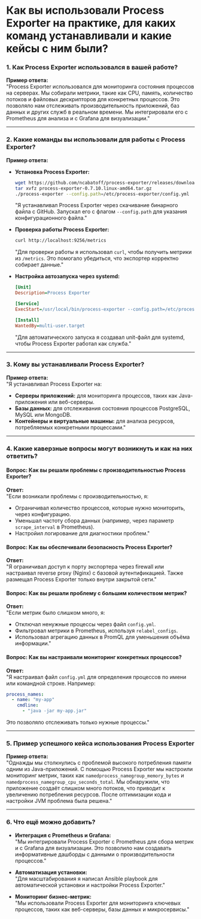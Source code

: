 # Как вы использовали Process Exporter на практике, для каких команд устанавливали и какие кейсы с ним были?

### **1. Как Process Exporter использовался в вашей работе?**
**Пример ответа:**  
"Process Exporter использовался для мониторинга состояния процессов на серверах. Мы собирали метрики, такие как CPU, память, количество потоков и файловых дескрипторов для конкретных процессов. Это позволяло нам отслеживать производительность приложений, баз данных и других служб в реальном времени. Мы интегрировали его с Prometheus для анализа и с Grafana для визуализации."

---

### **2. Какие команды вы использовали для работы с Process Exporter?**
**Пример ответа:**

- **Установка Process Exporter:**
  ```bash
  wget https://github.com/ncabatoff/process-exporter/releases/download/v0.7.10/process-exporter-0.7.10.linux-amd64.tar.gz
  tar xvfz process-exporter-0.7.10.linux-amd64.tar.gz
  ./process-exporter --config.path=/etc/process-exporter/config.yml
  ```
  "Я устанавливал Process Exporter через скачивание бинарного файла с GitHub. Запускал его с флагом `--config.path` для указания конфигурационного файла."

- **Проверка работы Process Exporter:**
  ```bash
  curl http://localhost:9256/metrics
  ```
  "Для проверки работы я использовал `curl`, чтобы получить метрики из `/metrics`. Это помогало убедиться, что экспортер корректно собирает данные."

- **Настройка автозапуска через systemd:**
  ```ini
  [Unit]
  Description=Process Exporter

  [Service]
  ExecStart=/usr/local/bin/process-exporter --config.path=/etc/process-exporter/config.yml

  [Install]
  WantedBy=multi-user.target
  ```
  "Для автоматического запуска я создавал unit-файл для systemd, чтобы Process Exporter работал как служба."

---

### **3. Кому вы устанавливали Process Exporter?**
**Пример ответа:**  
"Я устанавливал Process Exporter на:
- **Серверы приложений:** для мониторинга процессов, таких как Java-приложения или веб-серверы.
- **Базы данных:** для отслеживания состояния процессов PostgreSQL, MySQL или MongoDB.
- **Контейнеры и виртуальные машины:** для анализа ресурсов, потребляемых конкретными процессами."

---

### **4. Какие каверзные вопросы могут возникнуть и как на них ответить?**

#### **Вопрос: Как вы решали проблемы с производительностью Process Exporter?**
**Ответ:**  
"Если возникали проблемы с производительностью, я:
- Ограничивал количество процессов, которые нужно мониторить, через конфигурацию.
- Уменьшал частоту сбора данных (например, через параметр `scrape_interval` в Prometheus).
- Настройил логирование для диагностики проблем."

#### **Вопрос: Как вы обеспечивали безопасность Process Exporter?**
**Ответ:**  
"Я ограничивал доступ к порту экспортера через firewall или настраивал reverse proxy (Nginx) с базовой аутентификацией. Также размещал Process Exporter только внутри закрытой сети."

#### **Вопрос: Как вы решали проблему с большим количеством метрик?**
**Ответ:**  
"Если метрик было слишком много, я:
- Отключал ненужные процессы через файл `config.yml`.
- Фильтровал метрики в Prometheus, используя `relabel_configs`.
- Использовал агрегацию данных в PromQL для уменьшения объёма информации."

#### **Вопрос: Как вы настраивали мониторинг конкретных процессов?**
**Ответ:**  
"Я настраивал файл `config.yml` для определения процессов по имени или командной строке. Например:  
```yaml
process_names:
  - name: "my-app"
    cmdline:
      - "java -jar my-app.jar"
```
Это позволяло отслеживать только нужные процессы."

---

### **5. Пример успешного кейса использования Process Exporter**
**Пример ответа:**  
"Однажды мы столкнулись с проблемой высокого потребления памяти одним из Java-приложений. С помощью Process Exporter мы настроили мониторинг метрик, таких как `namedprocess_namegroup_memory_bytes` и `namedprocess_namegroup_cpu_seconds_total`. Мы обнаружили, что приложение создаёт слишком много потоков, что приводит к увеличению потребления ресурсов. После оптимизации кода и настройки JVM проблема была решена."

---

### **6. Что ещё можно добавить?**

- **Интеграция с Prometheus и Grafana:**  
  "Мы интегрировали Process Exporter с Prometheus для сбора метрик и с Grafana для визуализации. Это позволило нам создавать информативные дашборды с данными о производительности процессов."

- **Автоматизация установки:**  
  "Для масштабирования я написал Ansible playbook для автоматической установки и настройки Process Exporter."

- **Мониторинг бизнес-метрик:**  
  "Мы использовали Process Exporter для мониторинга ключевых процессов, таких как веб-серверы, базы данных и микросервисы."

